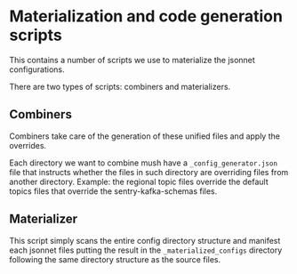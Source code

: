 # Materialization and code generation scripts

This contains a number of scripts we use to materialize the jsonnet
configurations.

There are two types of scripts: combiners and materializers.

## Combiners

Combiners take care of the generation of these unified files and apply the
overrides.

Each directory we want to combine mush have a `_config_generator.json` file
that instructs whether the files in such directory are overriding files from
another directory. Example: the regional topic files override the default
topics files that override the sentry-kafka-schemas files.

## Materializer

This script simply scans the entire config directory structure and manifest
each jsonnet files putting the result in the `_materialized_configs` directory
following the same directory structure as the source files.
